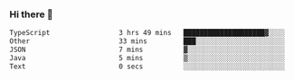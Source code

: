 ### Hi there 👋

<!--START_SECTION:waka-->

```txt
TypeScript                 3 hrs 49 mins   ████████████████████▓░░░░   83.18 %
Other                      33 mins         ███░░░░░░░░░░░░░░░░░░░░░░   12.13 %
JSON                       7 mins          ▓░░░░░░░░░░░░░░░░░░░░░░░░   02.71 %
Java                       5 mins          ▒░░░░░░░░░░░░░░░░░░░░░░░░   01.89 %
Text                       0 secs          ░░░░░░░░░░░░░░░░░░░░░░░░░   00.09 %
```

<!--END_SECTION:waka-->

<!--
**jerry-shao/jerry-shao** is a ✨ _special_ ✨ repository because its `README.md` (this file) appears on your GitHub profile.

Here are some ideas to get you started:

- 🔭 I’m currently working on ...
- 🌱 I’m currently learning ...
- 👯 I’m looking to collaborate on ...
- 🤔 I’m looking for help with ...
- 💬 Ask me about ...
- 📫 How to reach me: ...
- 😄 Pronouns: ...
- ⚡ Fun fact: ...
-->
